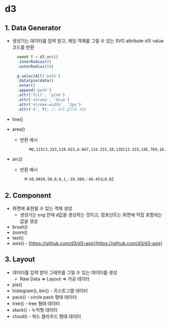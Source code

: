 # d3

## 1. Data Generator

- 생성기는 데이터를 입력 받고, 해당 객체를 그릴 수 있는 SVG attribute `d`의 value 코드를 반환
  ```js
    const f = d3.arc()
    .innerRadius(0)
    .outerRadius(50)
    
    g.selectAll('path')
    .data(pie(data))
    .enter()
    .append('path')
    .attr('fill', 'pink')
    .attr('stroke', 'blue')
    .attr('stroke-width', '2px')
    .attr('d', f); // d의 값으로 세팅
  ```

- line()
- area()
  - 반환 예시
    ```svg
        M0,115C3.333,119.615,6.667,124.231,10,135C13.333,145.769,16.667,162.693,20,170C23.333,177.307,26.667,174.997,30,185C33.333,195.003,36.667,217.321,40,225C43.333,232.679,46.667,225.721,50,235C53.333,244.279,56.667,269.794,60,280C63.333,290.206,66.667,285.103,70,280L70,50C66.667,65.103,63.333,80.206,60,80C56.667,79.794,53.333,64.279,50,65C46.667,65.721,43.333,82.679,40,85C36.667,87.321,33.333,75.003,30,75C26.667,74.997,23.333,87.307,20,90C16.667,92.693,13.333,85.769,10,85C6.667,84.231,3.333,89.615,0,95Z
    ```
- arc()
  - 반환 예시
    ```svg
      M-50,0A50,50,0,0,1,-29.389,-40.451L0,0Z
    ```

## 2. Component
- 화면에 표현될 수 있는 객체 생성
  - 생성기는 svg 안에 d값을 생성하는 것이고, 컴포넌트는 화면에 직접 포함되는 값을 생성
- brush()
- zoom()
- text()
- axis() - [https://github.com/d3/d3-axis](https://github.com/d3/d3-axis)

## 3. Layout
- 데이터를 입력 받아 그래프를 그릴 수 있는 데이터를 생성
  - Raw Data => Layout => 가공 데이터
- pie()
- histogram(), bin() - 히스토그램 데이터
- pack() - circle pack 형태 데이터
- tree() - tree 형태 데이터
- stack() - 누적형 데이터
- cloud() - 워드 클라우드 형태 데이터
